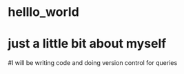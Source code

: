 # helllo_world

# just a little bit about myself
#I will be writing code and doing version control for queries

